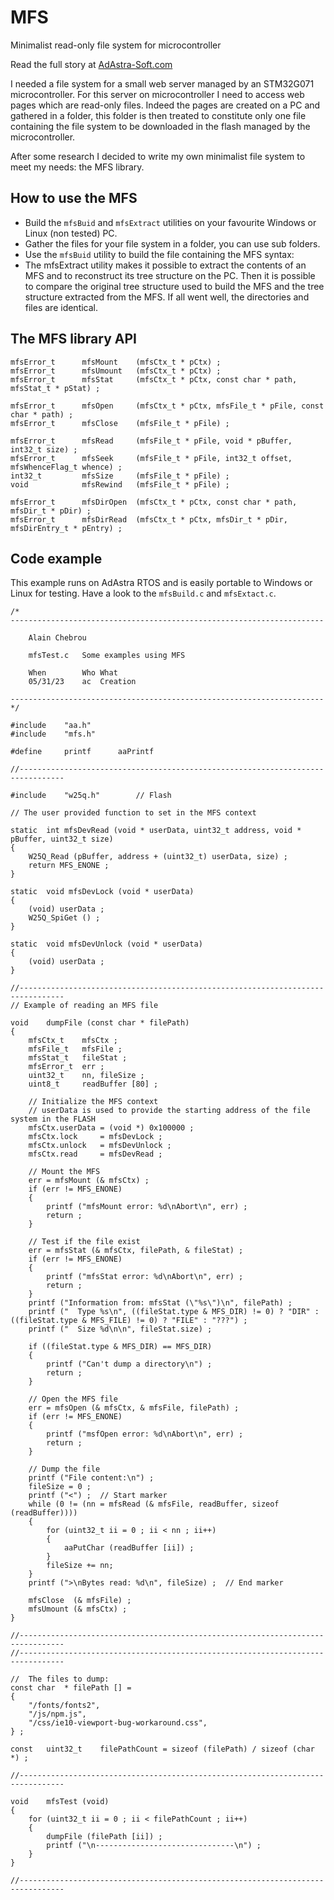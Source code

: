 # MFS
Minimalist read-only file system for microcontroller

Read the full story at [AdAstra-Soft.com](https://adastra-soft.com/a-minimalist-file-system/)

I needed a file system for a small web server managed by an STM32G071 microcontroller.
For this server on microcontroller I need to access web pages which are read-only files. Indeed the pages are created on a PC and gathered in a folder, this folder is then treated to constitute only one file containing the file system to be downloaded in the flash managed by the microcontroller.

After some research I decided to write my own minimalist file system to meet my needs: the MFS library.

## How to use the MFS
- Build the `mfsBuid` and `mfsExtract` utilities on your favourite Windows or Linux (non tested) PC.
- Gather the files for your file system in a folder, you can use sub folders.
- Use the `mfsBuid` utility to build the file containing the MFS
syntax:
- The mfsExtract utility makes it possible to extract the contents of an MFS and to reconstruct its tree structure on the PC. Then it is possible to compare the original tree structure used to build the MFS and the tree structure extracted from the MFS. If all went well, the directories and files are identical.


## The MFS library API
```
mfsError_t      mfsMount    (mfsCtx_t * pCtx) ;
mfsError_t      mfsUmount   (mfsCtx_t * pCtx) ;
mfsError_t      mfsStat     (mfsCtx_t * pCtx, const char * path, mfsStat_t * pStat) ;

mfsError_t      mfsOpen     (mfsCtx_t * pCtx, mfsFile_t * pFile, const char * path) ;
mfsError_t      mfsClose    (mfsFile_t * pFile) ;

mfsError_t      mfsRead     (mfsFile_t * pFile, void * pBuffer, int32_t size) ;
mfsError_t      mfsSeek     (mfsFile_t * pFile, int32_t offset, mfsWhenceFlag_t whence) ;
int32_t         mfsSize     (mfsFile_t * pFile) ;
void            mfsRewind   (mfsFile_t * pFile) ;

mfsError_t      mfsDirOpen  (mfsCtx_t * pCtx, const char * path, mfsDir_t * pDir) ;
mfsError_t      mfsDirRead  (mfsCtx_t * pCtx, mfsDir_t * pDir, mfsDirEntry_t * pEntry) ;
```

## Code example
This example runs on AdAstra RTOS and is easily portable to Windows or Linux for testing.
Have a look to the `mfsBuild.c` and `mfsExtact.c`.
```
/*
----------------------------------------------------------------------
	
	Alain Chebrou

	mfsTest.c	Some examples using MFS

	When		Who	What
	05/31/23	ac	Creation

----------------------------------------------------------------------
*/

#include	"aa.h"
#include	"mfs.h"

#define		printf		aaPrintf

//--------------------------------------------------------------------------------

#include	"w25q.h"		// Flash

// The user provided function to set in the MFS context

static	int mfsDevRead (void * userData, uint32_t address, void * pBuffer, uint32_t size)
{
	W25Q_Read (pBuffer, address + (uint32_t) userData, size) ;
	return MFS_ENONE ;
}

static	void mfsDevLock (void * userData)
{
	(void) userData ;
	W25Q_SpiGet () ;
}

static	void mfsDevUnlock (void * userData)
{
	(void) userData ;
}

//--------------------------------------------------------------------------------
// Example of reading an MFS file

void	dumpFile (const char * filePath)
{
	mfsCtx_t	mfsCtx ;
	mfsFile_t	mfsFile ;
	mfsStat_t	fileStat ;
	mfsError_t	err ;
	uint32_t	nn, fileSize ;
	uint8_t		readBuffer [80] ;

	// Initialize the MFS context
	// userData is used to provide the starting address of the file system in the FLASH
	mfsCtx.userData = (void *) 0x100000 ;
	mfsCtx.lock     = mfsDevLock ;
	mfsCtx.unlock   = mfsDevUnlock ;
	mfsCtx.read     = mfsDevRead ;

	// Mount the MFS
	err = mfsMount (& mfsCtx) ;
	if (err != MFS_ENONE)
	{
		printf ("mfsMount error: %d\nAbort\n", err) ;
		return ;
	}

	// Test if the file exist
	err = mfsStat (& mfsCtx, filePath, & fileStat) ;
	if (err != MFS_ENONE)
	{
		printf ("mfsStat error: %d\nAbort\n", err) ;
		return ;
	}
	printf ("Information from: mfsStat (\"%s\")\n", filePath) ;
	printf ("  Type %s\n", ((fileStat.type & MFS_DIR) != 0) ? "DIR" : ((fileStat.type & MFS_FILE) != 0) ? "FILE" : "???") ;
	printf ("  Size %d\n\n", fileStat.size) ;

	if ((fileStat.type & MFS_DIR) == MFS_DIR)
	{
		printf ("Can't dump a directory\n") ;
		return ;
	}

	// Open the MFS file
	err = mfsOpen (& mfsCtx, & mfsFile, filePath) ;
	if (err != MFS_ENONE)
	{
		printf ("msfOpen error: %d\nAbort\n", err) ;
		return ;
	}

	// Dump the file
	printf ("File content:\n") ;
	fileSize = 0 ;
	printf ("<") ;	// Start marker
	while (0 != (nn = mfsRead (& mfsFile, readBuffer, sizeof (readBuffer))))
	{
		for (uint32_t ii = 0 ; ii < nn ; ii++)
		{
			aaPutChar (readBuffer [ii]) ;
		}
		fileSize += nn;
	}
	printf (">\nBytes read: %d\n", fileSize) ;	// End marker

	mfsClose  (& mfsFile) ;
	mfsUmount (& mfsCtx) ;
}

//--------------------------------------------------------------------------------
//--------------------------------------------------------------------------------

//	The files to dump:
const char	* filePath [] =
{
	"/fonts/fonts2",
	"/js/npm.js",
	"/css/ie10-viewport-bug-workaround.css",
} ;

const	uint32_t	filePathCount = sizeof (filePath) / sizeof (char *) ;

//--------------------------------------------------------------------------------

void	mfsTest (void)
{
	for (uint32_t ii = 0 ; ii < filePathCount ; ii++)
	{
		dumpFile (filePath [ii]) ;
		printf ("\n-------------------------------\n") ;
	}
}

//--------------------------------------------------------------------------------
```
